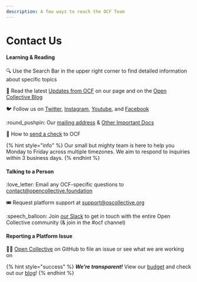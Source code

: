 ```yaml
---
description: A few ways to reach the OCF Team
---
```


# Contact Us

#### Learning & Reading

🔍 Use the Search Bar in the upper right corner to find detailed information about specific topics

🌱 Read the latest [Updates from OCF](https://opencollective.com/foundation/updates) on our page and on the [Open Collective Blog](https://blog.opencollective.com/tag/ocf/)

:bird: Follow us on [Twitter](https://twitter.com/o\_c\_foundation), [Instagram](https://instagram.com/opencollectivefoundation), [Youtube](https://www.youtube.com/c/OpenCollective), and [Facebook](https://www.facebook.com/ocfshares)

:round\_pushpin: Our [mailing address](official-information-and-documents.md#address) & [Other Important Docs](official-information-and-documents.md)

:e-mail: How to [send a check](../how-it-works/financial-contributions/#check-contributions) to OCF

{% hint style="info" %}
Our small but mighty team is here to help you Monday to Friday across multiple timezones. We aim to respond to inquiries within 3 business days.
{% endhint %}

#### Talking to a Person

&#x20;:love\_letter: Email any OCF-specific questions to [contact@opencollective.foundation](mailto:contact@opencollective.foundation)

🎟  Request platform support at [support@oscollective.org](mailto:support@opencollective.com)

:speech\_balloon: Join [our Slack](https://join.slack.com/t/opencollective/shared\_invite/zt-1l5fttt3q-z1u8fTi4uGXSqEymcxpoig) to get in touch with the entire Open Collective community (& join in the #ocf channel)

#### Reporting a Platform Issue

👩‍💻 [Open Collective](https://github.com/opencollective) on GitHub to file an issue or see what we are working on

{% hint style="success" %}
_**We’re transparent!**_  View our [budget](https://opencollective.com/foundation/#category-BUDGET) and check out our [blog](https://blog.opencollective.com/)!
{% endhint %}
